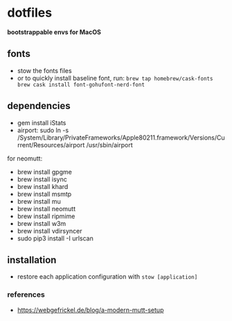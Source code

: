 # dotfiles
__bootstrappable envs for MacOS__

## fonts 
- stow the fonts files
- or to quickly install baseline font, run:
	`brew tap homebrew/cask-fonts
	 brew cask install font-gohufont-nerd-font`

## dependencies
- gem install iStats
- airport: sudo ln -s /System/Library/PrivateFrameworks/Apple80211.framework/Versions/Current/Resources/airport /usr/sbin/airport 

for neomutt:
- brew install gpgme
- brew install isync
- brew install khard
- brew install msmtp
- brew install mu
- brew install neomutt
- brew install ripmime
- brew install w3m
- brew install vdirsyncer
- sudo pip3 install -I urlscan

## installation
- restore each application configuration with `stow [application]`

### references
- https://webgefrickel.de/blog/a-modern-mutt-setup

